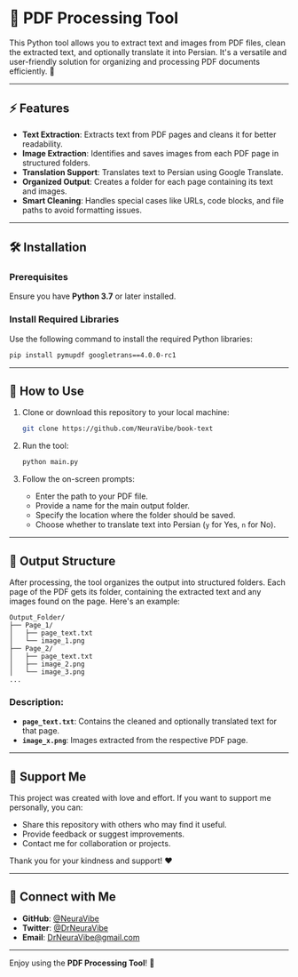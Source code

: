 
# 📘 PDF Processing Tool

This Python tool allows you to extract text and images from PDF files, clean the extracted text, and optionally translate it into Persian. It's a versatile and user-friendly solution for organizing and processing PDF documents efficiently. 🚀

---

## ⚡ Features
- **Text Extraction**: Extracts text from PDF pages and cleans it for better readability.
- **Image Extraction**: Identifies and saves images from each PDF page in structured folders.
- **Translation Support**: Translates text to Persian using Google Translate.
- **Organized Output**: Creates a folder for each page containing its text and images.
- **Smart Cleaning**: Handles special cases like URLs, code blocks, and file paths to avoid formatting issues.

---

## 🛠 Installation

### Prerequisites
Ensure you have **Python 3.7** or later installed.

### Install Required Libraries
Use the following command to install the required Python libraries:

```bash
pip install pymupdf googletrans==4.0.0-rc1
```

---

## 🚀 How to Use

1. Clone or download this repository to your local machine:
   ```bash
   git clone https://github.com/NeuraVibe/book-text
   ```

2. Run the tool:
   ```bash
   python main.py
   ```

3. Follow the on-screen prompts:
   - Enter the path to your PDF file.
   - Provide a name for the main output folder.
   - Specify the location where the folder should be saved.
   - Choose whether to translate text into Persian (`y` for Yes, `n` for No).

---

## 📂 Output Structure

After processing, the tool organizes the output into structured folders. Each page of the PDF gets its folder, containing the extracted text and any images found on the page. Here's an example:

```
Output_Folder/
├── Page_1/
│   ├── page_text.txt
│   └── image_1.png
├── Page_2/
│   ├── page_text.txt
│   ├── image_2.png
│   └── image_3.png
...
```

### Description:
- **`page_text.txt`**: Contains the cleaned and optionally translated text for that page.
- **`image_x.png`**: Images extracted from the respective PDF page.

---

## 🤲 Support Me

This project was created with love and effort. If you want to support me personally, you can:

- Share this repository with others who may find it useful.
- Provide feedback or suggest improvements.
- Contact me for collaboration or projects.

Thank you for your kindness and support! ❤️

---

## 🔗 Connect with Me
- **GitHub**: [@NeuraVibe](https://github.com/NeuraVibe)
- **Twitter**: [@DrNeuraVibe](https://twitter.com/DrNeuraVibe)
- **Email**: DrNeuraVibe@gmail.com

---

Enjoy using the **PDF Processing Tool**! 🎉
